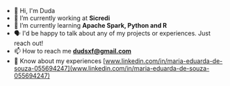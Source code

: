 - 👋 Hi, I'm Duda
- 🔭 I’m currently working at **Sicredi**
- 🌱 I’m currently learning **Apache Spark, Python and R**
- 🗣️ I'd be happy to talk about any of my projects or experiences. Just reach out!
- 📫 How to reach me **dudsxf@gmail.com**
- 📄 Know about my experiences [www.linkedin.com/in/maria-eduarda-de-souza-055694247](www.linkedin.com/in/maria-eduarda-de-souza-055694247)

<!---
dudsxf/dudsxf is a ✨ special ✨ repository because its `README.md` (this file) appears on your GitHub profile.
You can click the Preview link to take a look at your changes.
--->
